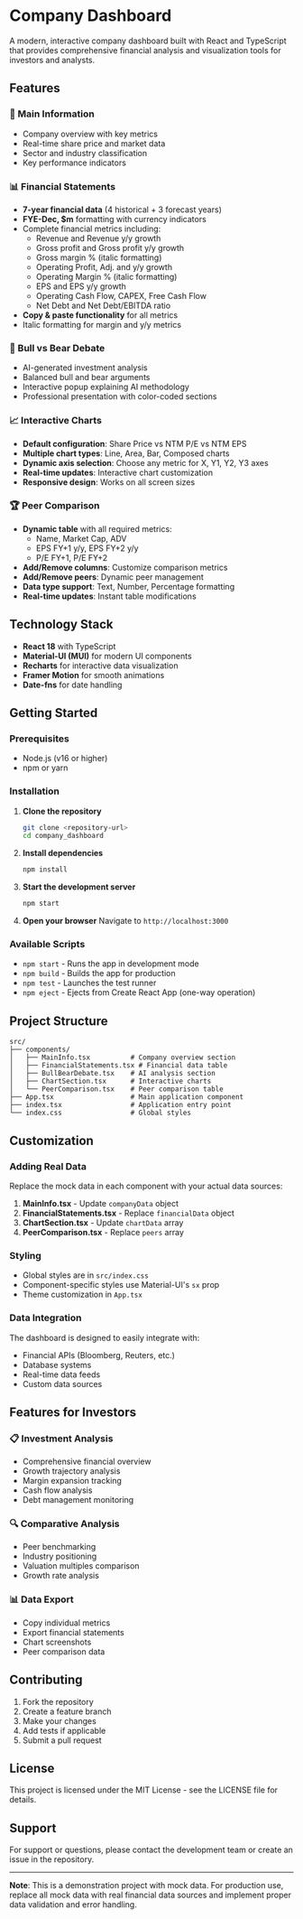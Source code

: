 # Company Dashboard

A modern, interactive company dashboard built with React and TypeScript that provides comprehensive financial analysis and visualization tools for investors and analysts.

## Features

### 🏢 Main Information
- Company overview with key metrics
- Real-time share price and market data
- Sector and industry classification
- Key performance indicators

### 📊 Financial Statements
- **7-year financial data** (4 historical + 3 forecast years)
- **FYE-Dec, $m** formatting with currency indicators
- Complete financial metrics including:
  - Revenue and Revenue y/y growth
  - Gross profit and Gross profit y/y growth
  - Gross margin % (italic formatting)
  - Operating Profit, Adj. and y/y growth
  - Operating Margin % (italic formatting)
  - EPS and EPS y/y growth
  - Operating Cash Flow, CAPEX, Free Cash Flow
  - Net Debt and Net Debt/EBITDA ratio
- **Copy & paste functionality** for all metrics
- Italic formatting for margin and y/y metrics

### 🤖 Bull vs Bear Debate
- AI-generated investment analysis
- Balanced bull and bear arguments
- Interactive popup explaining AI methodology
- Professional presentation with color-coded sections

### 📈 Interactive Charts
- **Default configuration**: Share Price vs NTM P/E vs NTM EPS
- **Multiple chart types**: Line, Area, Bar, Composed charts
- **Dynamic axis selection**: Choose any metric for X, Y1, Y2, Y3 axes
- **Real-time updates**: Interactive chart customization
- **Responsive design**: Works on all screen sizes

### 🏆 Peer Comparison
- **Dynamic table** with all required metrics:
  - Name, Market Cap, ADV
  - EPS FY+1 y/y, EPS FY+2 y/y
  - P/E FY+1, P/E FY+2
- **Add/Remove columns**: Customize comparison metrics
- **Add/Remove peers**: Dynamic peer management
- **Data type support**: Text, Number, Percentage formatting
- **Real-time updates**: Instant table modifications

## Technology Stack

- **React 18** with TypeScript
- **Material-UI (MUI)** for modern UI components
- **Recharts** for interactive data visualization
- **Framer Motion** for smooth animations
- **Date-fns** for date handling

## Getting Started

### Prerequisites
- Node.js (v16 or higher)
- npm or yarn

### Installation

1. **Clone the repository**
   ```bash
   git clone <repository-url>
   cd company_dashboard
   ```

2. **Install dependencies**
   ```bash
   npm install
   ```

3. **Start the development server**
   ```bash
   npm start
   ```

4. **Open your browser**
   Navigate to `http://localhost:3000`

### Available Scripts

- `npm start` - Runs the app in development mode
- `npm build` - Builds the app for production
- `npm test` - Launches the test runner
- `npm eject` - Ejects from Create React App (one-way operation)

## Project Structure

```
src/
├── components/
│   ├── MainInfo.tsx          # Company overview section
│   ├── FinancialStatements.tsx # Financial data table
│   ├── BullBearDebate.tsx    # AI analysis section
│   ├── ChartSection.tsx      # Interactive charts
│   └── PeerComparison.tsx    # Peer comparison table
├── App.tsx                   # Main application component
├── index.tsx                 # Application entry point
└── index.css                 # Global styles
```

## Customization

### Adding Real Data
Replace the mock data in each component with your actual data sources:

1. **MainInfo.tsx** - Update `companyData` object
2. **FinancialStatements.tsx** - Replace `financialData` object
3. **ChartSection.tsx** - Update `chartData` array
4. **PeerComparison.tsx** - Replace `peers` array

### Styling
- Global styles are in `src/index.css`
- Component-specific styles use Material-UI's `sx` prop
- Theme customization in `App.tsx`

### Data Integration
The dashboard is designed to easily integrate with:
- Financial APIs (Bloomberg, Reuters, etc.)
- Database systems
- Real-time data feeds
- Custom data sources

## Features for Investors

### 📋 Investment Analysis
- Comprehensive financial overview
- Growth trajectory analysis
- Margin expansion tracking
- Cash flow analysis
- Debt management monitoring

### 🔍 Comparative Analysis
- Peer benchmarking
- Industry positioning
- Valuation multiples comparison
- Growth rate analysis

### 📊 Data Export
- Copy individual metrics
- Export financial statements
- Chart screenshots
- Peer comparison data

## Contributing

1. Fork the repository
2. Create a feature branch
3. Make your changes
4. Add tests if applicable
5. Submit a pull request

## License

This project is licensed under the MIT License - see the LICENSE file for details.

## Support

For support or questions, please contact the development team or create an issue in the repository.

---

**Note**: This is a demonstration project with mock data. For production use, replace all mock data with real financial data sources and implement proper data validation and error handling. 